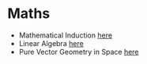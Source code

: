 # Maths

- Mathematical Induction [here](https://github.com/B1rby/Maths/blob/main/Mathematical%20Induction/Mathematical%20Induction.pdf)
- Linear Algebra [here](https://github.com/B1rby/Maths/blob/main/Linear%20Algebra/Linear%20Algebra.pdf)
- Pure Vector Geometry in Space [here](https://github.com/B1rby/Maths/blob/main/Pure%20Vector%20Geometry%20in%20Space/Pure%20Vector%20Geometry%20%20in%20Space.pdf)
